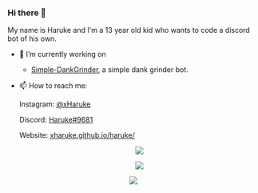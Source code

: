 ### Hi there 👋

My name is Haruke and I'm a 13 year old kid who wants to code a discord bot of his own.

- 🔭 I’m currently working on
  * [Simple-DankGrinder](https://github.com/xHaruke/Simple-DankGrinder), a simple dank grinder bot.
   
- 📫 How to reach me:

  Instagram: [@xHaruke](https://instagram.com/xHaruke)
  
  Discord: [Haruke#9681](https://discord.com/users/852848188942581764)
  
  Website: [xharuke.github.io/haruke/](https://xharuke.github.io/haruke/)
  
  <p align="center">
   <img src="https://inv.wtf/widget/chill">
  </p>
  
  <p align="center">
   <img src="https://github-readme-stats.vercel.app/api?username=xHaruke&theme=onedark&count_private=true&hide_border=true&line_height=25">
  </p>
  
 <p align="center">
  <img src="https://lanyard.cnrad.dev/api/852848188942581764?idleMessage=Probably watching anime">
 </p>

<!-- This README was heavily inspired by https://github.com/GamingGeek, go check him out, he does amazing things! -->
